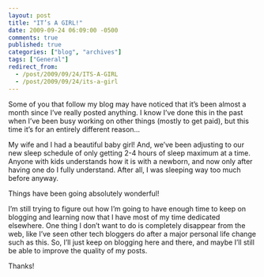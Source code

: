 ```yaml
---
layout: post
title: "IT’s A GIRL!"
date: 2009-09-24 06:09:00 -0500
comments: true
published: true
categories: ["blog", "archives"]
tags: ["General"]
redirect_from: 
  - /post/2009/09/24/ITS-A-GIRL
  - /post/2009/09/24/its-a-girl
---
```

<!-- more -->
<p>Some of you that follow my blog may have noticed that it’s been almost a month since I’ve really posted anything. I know I’ve done this in the past when I’ve been busy working on other things (mostly to get paid), but this time it’s for an entirely different reason…</p>  <p>My wife and I had a beautiful baby girl! And, we’ve been adjusting to our new sleep schedule of only getting 2-4 hours of sleep maximum at a time. Anyone with kids understands how it is with a newborn, and now only after having one do I fully understand. After all, I was sleeping way too much before anyway.</p>  <p>Things have been going absolutely wonderful!</p>  <p>I’m still trying to figure out how I’m going to have enough time to keep on blogging and learning now that I have most of my time dedicated elsewhere. One thing I don’t want to do is completely disappear from the web, like I’ve seen other tech bloggers do after a major personal life change such as this. So, I’ll just keep on blogging here and there, and maybe I’ll still be able to improve the quality of my posts.</p>  <p>Thanks!</p>
